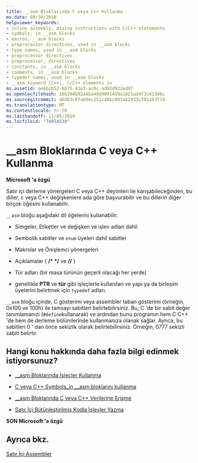 ```yaml
---
title: __asm Bloklarında C veya C++ Kullanma
ms.date: 08/30/2018
helpviewer_keywords:
- inline assembly, mixing instructions with C/C++ statements
- symbols, in __asm blocks
- macros, __asm blocks
- preprocessor directives, used in __asm blocks
- type names, used in __asm blocks
- preprocessor directives
- preprocessor, directives
- constants, in __asm blocks
- comments, in __asm blocks
- typedef names, used in __asm blocks
- __asm keyword [C++], C/C++ elements in
ms.assetid: ae8b2b52-6b75-42e3-ac0c-ad02d922ed97
ms.openlocfilehash: 16b298b92a4ba40d9091499a1821ad4f3c413d6c
ms.sourcegitcommit: a6d63c07ab9ec251c48bc003ab2933cf01263f19
ms.translationtype: MT
ms.contentlocale: tr-TR
ms.lasthandoff: 12/05/2019
ms.locfileid: "74854530"
---
```

# <a name="using-c-or-c-in-__asm-blocks"></a>__asm Bloklarında C veya C++ Kullanma

**Microsoft 'a özgü**

Satır içi derleme yönergeleri C veya C++ deyimleri ile karışabileceğinden, bu diller, c veya C++ değişkenlere ada göre başvurabilir ve bu dillerin diğer birçok öğesini kullanabilir.

`__asm` bloğu aşağıdaki dil öğelerini kullanabilir:

- Simgeler, Etiketler ve değişken ve işlev adları dahil

- Sembolik sabitler ve `enum` üyeleri dahil sabitler

- Makrolar ve Önişlemci yönergeleri

- Açıklamalar ( __/\* \*/__ ve __//__ )

- Tür adları (bir masa türünün geçerli olacağı her yerde)

- genellikle **PTR** ve **tür** gibi işleçlerle kullanılan ve yapı ya da birleşim üyelerini belirtmek için `typedef` adları.

`__asm` bloğu içinde, C gösterimi veya assembler taban gösterimi (örneğin, 0x100 ve 100h) ile tamsayı sabitleri belirtebilirsiniz. Bu, C 'de bir sabit değer tanımlamanızı (`#define`kullanarak) ve ardından bunu programın hem C C++ 'de hem de derleme bölümlerinde kullanmanıza olanak sağlar. Ayrıca, bu sabitleri 0 ' dan önce sekizlik olarak belirtebilirsiniz. Örneğin, 0777 sekizli sabiti belirtir.

## <a name="what-do-you-want-to-know-more-about"></a>Hangi konu hakkında daha fazla bilgi edinmek istiyorsunuz?

- [__asm Bloklarında İşleçler Kullanma](../../assembler/inline/using-operators-in-asm-blocks.md)

- [C veya C++ Symbols_in __asm bloklarını kullanma](../../assembler/inline/using-c-or-cpp-symbols-in-asm-blocks.md)

- [__asm Bloklarında C veya C++ Verilerine Erişme](../../assembler/inline/accessing-c-or-cpp-data-in-asm-blocks.md)

- [Satır İçi Bütünleştirilmiş Kodla İşlevler Yazma](../../assembler/inline/writing-functions-with-inline-assembly.md)

**SON Microsoft 'a özgü**

## <a name="see-also"></a>Ayrıca bkz.

[Satır İçi Assembler](../../assembler/inline/inline-assembler.md)<br/>
